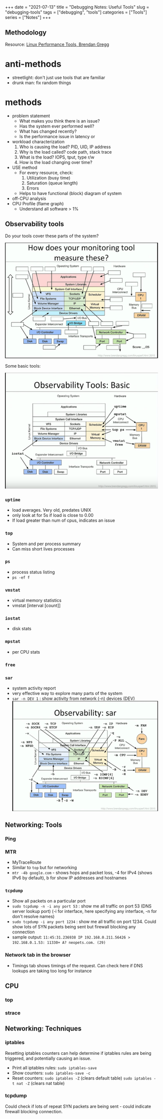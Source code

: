 +++ 
date = "2021-07-13" 
title = "Debugging Notes: Useful Tools" 
slug = "debugging-tools" 
tags = ["debugging", "tools"] 
categories = ["Tools"] 
series = ["Notes"] 
+++

## Methodology

Resource: [Linux Performance Tools, Brendan Gregg](https://www.youtube.com/watch?v=FJW8nGV4jxY)

# anti-methods
- streetlight: don't just use tools that are familiar 
- drunk man: fix random things

# methods
- problem statement
  - What makes you think there is an issue? 
  - Has the system ever performed well?
  - What has changed recently?
  - Is the performance issue in latency or
- workload characterization
  1. Who is causing the load? PID, UID, IP address
  2. Why is the load called? code path, stack trace
  3. What is the load? IOPS, tput, type r/w
  4. How is the load changing over time?  
- USE method
  - For every resource, check:
    1. Utilization (busy time)
    2. Saturation (queue length)
    3. Errors
  - Helps to have functional (block) diagram of system
- off-CPU analysis
- CPU Profile (flame graph)
  - Understand all software > 1%

## Observability tools

Do your tools cover these parts of the system?

![Fill in](https://raw.githubusercontent.com/jkapl/joelkaplandev/master/static/observ_fill_blank.png?raw=true)

Some basic tools:

![Tools](https://raw.githubusercontent.com/jkapl/joelkaplandev/master/static/observ_tools_basic.png?raw=true)

### `uptime`
  - load averages. Very old, predates UNIX
  - only look at for 5s if load is close to 0.00
  - If load greater than num of cpus, indicates an issue
### `top`
  - System and per process summary
  - Can miss short lives processes
### `ps`
  - process status listing
  - `ps -ef f`
### `vmstat`
  - virtual memory statistics
  - vmstat [interval [count]]
### `iostat`
  - disk stats
### `mpstat`
  - per CPU stats
### `free`
### `sar`
  - system activity report
  - very effective way to explore many parts of the system
  - `sar -n DEV 1` : show activity from network (-n) devices (DEV)
  ![sar](https://raw.githubusercontent.com/jkapl/joelkaplandev/master/static/sar.png?raw=true)


## Networking: Tools

### Ping

### MTR
- MyTraceRoute
- Similar to `top` but for networking
- `mtr -4b google.com` - shows hops and packet loss, -4 for IPv4 (shows IPv6 by default), b for show IP addresses and hostnames

### `tcpdump`
- Show all packets on a particular port
- `sudo tcpdump -n -i any port 53` : show me all traffic on port 53 (DNS server lookup port) (-i for interface, here specifying any interface, -n for don't resolve names)
- `sudo tcpdump -i any port 1234` : show me all traffic on port 1234. Could show lots of SYN packets being sent but firewall blocking any connection
- sample output: `11:45:31.236938 IP 192.168.0.211.56426 > 192.168.0.1.53: 11330+ A? neopets.com. (29)`

### Network tab in the browser
- Timings tab shows timings of the request. Can check here if DNS lookups are taking too long for instance

## CPU

### top

### strace

## Networking: Techniques

### iptables

Resetting iptables counters can help determine if iptables rules are being triggered, and potentially causing an issue.
- Print all iptables rules: `sudo iptables-save`
- Show counters: `sudo iptables-save -c`
- Reset counters: `sudo iptables -Z` (clears default table) `sudo iptables -t nat -Z` (clears nat table)

### tcpdump

Could check if lots of repeat SYN packets are being sent - could indicate firewall blocking connection.